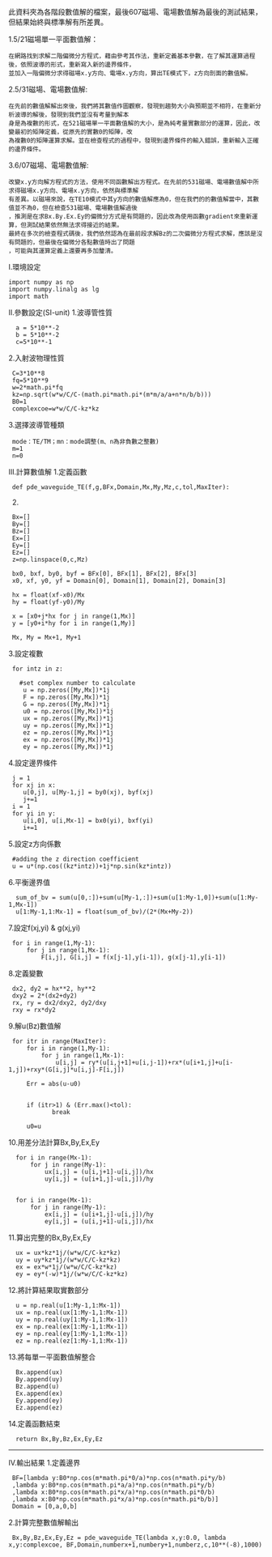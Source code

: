 此資料夾為各階段數值解的檔案，最後607磁場、電場數值解為最後的測試結果，但結果始終與標準解有所差異。

1.5/21磁場單一平面數值解：
    
    在網路找到求解二階偏微分方程式，藉由參考其作法，重新定義基本參數，在了解其運算過程後，依照波導的形式，重新寫入新的邊界條件，
    並加入一階偏微分求得磁場x.y方向、電場x.y方向，算出TE模式下，z方向剖面的數值解。

2.5/31磁場、電場數值解:

    在先前的數值解解出來後，我們將其數值作圖觀察，發現到趨勢大小與預期並不相符，在重新分析波導的解後，發現到我們並沒有考量到解本
    身是為複數的形式，在521磁場單一平面數值解的大小，是為純考量實數部分的運算，因此，改變最初的矩陣定義，從原先的實數0的矩陣，改
    為複數0的矩陣運算求解。並在檢查程式的過程中，發現到邊界條件的輸入錯誤，重新輸入正確的邊界條件。

3.6/07磁場、電場數值解:

    改變x.y方向解方程式的方法，使用不同函數解出方程式。在先前的531磁場、電場數值解中所求得磁場x.y方向、電場x.y方向，依然與標準解
    有差異。以磁場來說，在TE10模式中其y方向的數值解應為0，但在我們的的數值解當中，其數值並不為0，但在檢查531磁場、電場數值解過後
    ，推測是在求Bx.By.Ex.Ey的偏微分方式是有問題的，因此改為使用函數gradient來重新運算，但測試結果依然無法求得接近的結果。
    最終在多次的檢查程式碼後，我們依然認為在最前段求解Bz的二次偏微分方程式求解，應該是沒有問題的，但最後在偏微分各點數值時出了問題
    ，可能與其運算定義上還要再多加釐清。


I.環境設定

    import numpy as np
    import numpy.linalg as lg
    import math
 
 II.參數設定(SI-unit)
    1.波導管性質
   
      a = 5*10**-2
      b = 5*10**-2
      c=5*10**-1
   
   2.入射波物理性質
    
     C=3*10**8
     fq=5*10**9
     w=2*math.pi*fq
     kz=np.sqrt(w*w/C/C-(math.pi*math.pi*(m*m/a/a+n*n/b/b)))
     B0=1
     complexcoe=w*w/C/C-kz*kz
   
   3.選擇波導管種類
    
     mode：TE/TM；mn：mode調整(m、n為非負數之整數)
     m=1
     n=0
     
 III.計算數值解
   1.定義函數  

     def pde_waveguide_TE(f,g,BFx,Domain,Mx,My,Mz,c,tol,MaxIter):
  
   2.  
     
     Bx=[]
     By=[]
     Bz=[]
     Ex=[]
     Ey=[]
     Ez=[]
     z=np.linspace(0,c,Mz)

     bx0, bxf, by0, byf = BFx[0], BFx[1], BFx[2], BFx[3]
     x0, xf, y0, yf = Domain[0], Domain[1], Domain[2], Domain[3]
     
     hx = float(xf-x0)/Mx
     hy = float(yf-y0)/My

     x = [x0+j*hx for j in range(1,Mx)]
     y = [y0+i*hy for i in range(1,My)]

     Mx, My = Mx+1, My+1
     
   3.設定複數
       
     for intz in z:
       
       #set complex number to calculate 
        u = np.zeros([My,Mx])*1j
        F = np.zeros([My,Mx])*1j
        G = np.zeros([My,Mx])*1j
        u0 = np.zeros([My,Mx])*1j
        ux = np.zeros([My,Mx])*1j
        uy = np.zeros([My,Mx])*1j
        ez = np.zeros([My,Mx])*1j
        ex = np.zeros([My,Mx])*1j
        ey = np.zeros([My,Mx])*1j
   
   4.設定邊界條件
   
     j = 1
     for xj in x:
        u[0,j], u[My-1,j] = by0(xj), byf(xj)
        j+=1
     i = 1
     for yi in y:
        u[i,0], u[i,Mx-1] = bx0(yi), bxf(yi)
        i+=1
   
   5.設定z方向係數
       
     #adding the z direction coefficient 
     u = u*(np.cos((kz*intz))+1j*np.sin(kz*intz))
        
        
   6.平衡邊界值
        
      sum_of_bv = sum(u[0,:])+sum(u[My-1,:])+sum(u[1:My-1,0])+sum(u[1:My-1,Mx-1])
      u[1:My-1,1:Mx-1] = float(sum_of_bv)/(2*(Mx+My-2))
        
   7.設定f(xj,yi) & g(xj,yi)
        
     for i in range(1,My-1):
         for j in range(1,Mx-1):
             F[i,j], G[i,j] = f(x[j-1],y[i-1]), g(x[j-1],y[i-1])   
   8.定義變數
   
     dx2, dy2 = hx**2, hy**2
     dxy2 = 2*(dx2+dy2)
     rx, ry = dx2/dxy2, dy2/dxy
     rxy = rx*dy2   
        
   9.解u(Bz)數值解     
   
     for itr in range(MaxIter):
         for i in range(1,My-1):
             for j in range(1,Mx-1):
                 u[i,j] = ry*(u[i,j+1]+u[i,j-1])+rx*(u[i+1,j]+u[i-1,j])+rxy*(G[i,j]*u[i,j]-F[i,j])
             
         Err = abs(u-u0)

            
         if (itr>1) & (Err.max()<tol):
                break
            
         u0=u        
        
   10.用差分法計算Bx,By,Ex,Ey                  
        
      for i in range(Mx-1):
          for j in range(My-1): 
              ux[i,j] = (u[i,j+1]-u[i,j])/hx
              uy[i,j] = (u[i+1,j]-u[i,j])/hy
        
        
      for i in range(Mx-1):
          for j in range(My-1): 
              ex[i,j] = (u[i+1,j]-u[i,j])/hy
              ey[i,j] = (u[i,j+1]-u[i,j])/hx        
    
   11.算出完整的Bx,By,Ex,Ey   
        
      ux = ux*kz*1j/(w*w/C/C-kz*kz)
      uy = uy*kz*1j/(w*w/C/C-kz*kz)
      ex = ex*w*1j/(w*w/C/C-kz*kz)
      ey = ey*(-w)*1j/(w*w/C/C-kz*kz)        
        
   12.將計算結果取實數部分  
        
      u = np.real(u[1:My-1,1:Mx-1])
      ux = np.real(ux[1:My-1,1:Mx-1])
      uy = np.real(uy[1:My-1,1:Mx-1])
      ex = np.real(ex[1:My-1,1:Mx-1])
      ey = np.real(ey[1:My-1,1:Mx-1])
      ez = np.real(ez[1:My-1,1:Mx-1])        
    
   13.將每單一平面數值解整合
   
      Bx.append(ux)
      By.append(uy)
      Bz.append(u)
      Ex.append(ex)
      Ey.append(ey)
      Ez.append(ez)   

   14.定義函數結束
   
      return Bx,By,Bz,Ex,Ey,Ez   
-----------------------------------------------------------------------------------------------------------------------------

IV.輸出結果
   1.定義邊界

     BF=[lambda y:B0*np.cos(m*math.pi*0/a)*np.cos(n*math.pi*y/b)
     ,lambda y:B0*np.cos(m*math.pi*a/a)*np.cos(n*math.pi*y/b)
     ,lambda x:B0*np.cos(m*math.pi*x/a)*np.cos(n*math.pi*0/b)
     ,lambda x:B0*np.cos(m*math.pi*x/a)*np.cos(n*math.pi*b/b)]  
     Domain = [0,a,0,b]
     
   2.計算完整數值解輸出
     
     Bx,By,Bz,Ex,Ey,Ez = pde_waveguide_TE(lambda x,y:0.0, lambda x,y:complexcoe, BF,Domain,numberx+1,numbery+1,numberz,c,10**(-8),1000)
